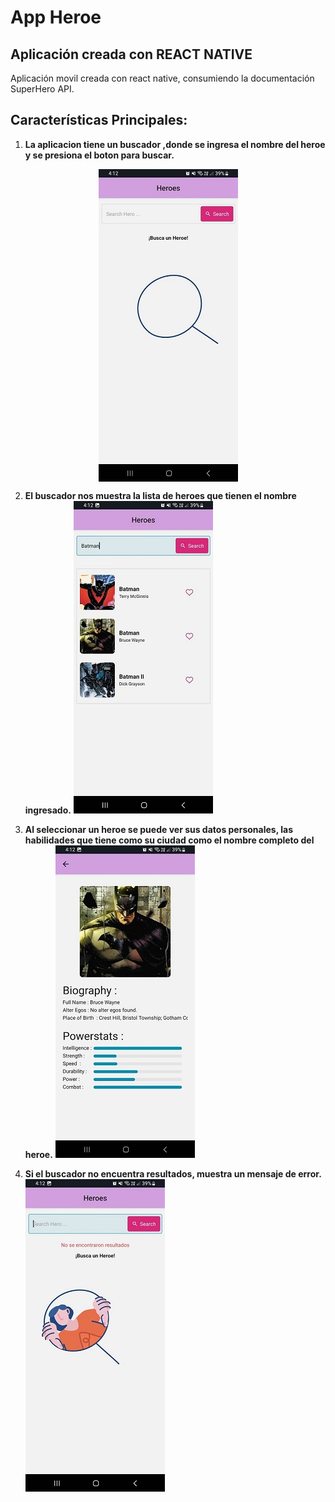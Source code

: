# App Heroe

## Aplicación creada con REACT NATIVE
Aplicación movil creada con react native, consumiendo la documentación SuperHero API.

## Características Principales:
1. **La aplicacion tiene un buscador ,donde se ingresa el nombre del heroe y se presiona el boton para buscar.** 
<div style="display: flex; justify-content: center;">
  <img src="./src/assets/captura/inicio.jpg" alt="Captura de inicio" style="max-width: 100%;">
</div>


2. **El buscador nos muestra la lista de heroes que tienen el nombre ingresado.** 
![Captura de inicio](./src/assets/captura/buscar.jpg)

3. **Al seleccionar un heroe se puede ver sus datos personales, las habilidades que tiene como su ciudad como el nombre completo del heroe.**
![Captura de inicio](./src/assets/captura/heroe.jpg)

4. **Si el buscador no encuentra resultados, muestra un mensaje de error.**
![Captura de inicio](./src/assets/captura/sin-resultado.jpg)

